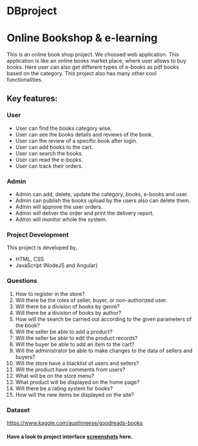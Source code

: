 # DBproject
# Online Bookshop & e-learning

This is an online book shop project. We choosed web application. This application is like an online books market place, where user allows to buy books. Here user can also get different types of e-books as pdf books based on the category. This project also has many other cool functionalities.

## Key features:
### User
- User can find the books category wise.
- User can see the books details and reviews of the book.
- User can the review of a specific book after login.
- User can add books to the cart.
- User can search the books.
- User can read the e-books.
- User can track their orders.

### Admin
- Admin can add, delete, update the category, books, e-books and user.
- Admin can publish the books upload by the users also can delete them.
- Admin will approve the user orders.
- Admin will deliver the order and print the delivery report.
- Admin will monitor whole the system.

### Project Development
This project is developed by,
- HTML, CSS
- JavaScript (NodeJS and Angular)

### Questions
1) How to register in the store?
2) Will there be the roles of seller, buyer, or non-authorized user.
3) Will there be a division of books by genre?
4) Will there be a division of books by author?
5) How will the search be carried out according to the given parameters of the book?
6) Will the seller be able to add a product?
7) Will the seller be able to edit the product records?
8) Will the buyer be able to add an item to the cart?
9) Will the administrator be able to make changes to the data of sellers and buyers?
10) Will the store have a blacklist of users and sellers?
11) Will the product have comments from users?
12) What will be on the store menu?
13) What product will be displayed on the home page?
14) Will there be a rating system for books?
15) How will the new items be displayed on the site?

### Dataset
https://www.kaggle.com/austinreese/goodreads-books

#### Have a look to project interface [screenshots](soon) here.
